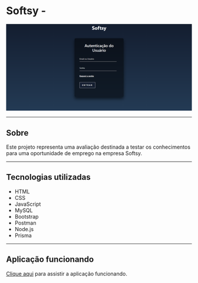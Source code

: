 # Softsy - 

![](./frontend/img/tela_projeto.png)

---

## Sobre

Este projeto representa uma avaliação destinada a testar os conhecimentos para uma oportunidade de emprego na empresa Softsy.

---

## Tecnologias utilizadas

- HTML
- CSS
- JavaScript
- MySQL
- Bootstrap
- Postman
- Node.js
- Prisma

---



## Aplicação funcionando

[Clique aqui](https://www.youtube.com/watch?v=H5uHoA6IYGU) para assistir a aplicação funcionando.

